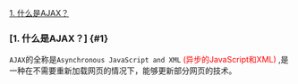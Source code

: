 [1. 什么是AJAX？](#1)
### [1. 什么是AJAX？] {#1}
`AJAX`的全称是`Asynchronous JavaScript and XML` <font style='color: red'> (异步的JavaScript和XML) </font>,是一种在不需要重新加载网页的情况下，能够更新部分网页的技术。

